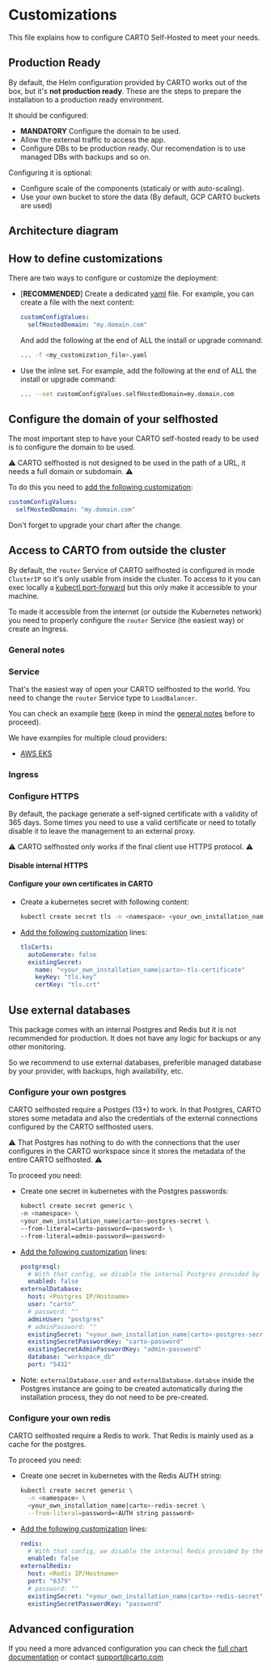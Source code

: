 # Customizations

This file explains how to configure CARTO Self-Hosted to meet your needs.

## Production Ready

By default, the Helm configuration provided by CARTO works out of the box, but it's **not production ready**.
These are the steps to prepare the installation to a production ready environment.

It should be configured:
- **MANDATORY** Configure the domain to be used.
- Allow the external traffic to access the app.
- Configure DBs to be production ready. Our recomendation is to use managed DBs with backups and so on.

Configuring it is optional:
- Configure scale of the components (staticaly or with auto-scaling).
- Use your own bucket to store the data (By default, GCP CARTO buckets are used)

## Architecture diagram

<!--
We should add an arquitectural diagram to make it easier for customers to understand the parts and the relationship between them.
-->

## How to define customizations

There are two ways to configure or customize the deployment:
- [**RECOMMENDED**] Create a dedicated [yaml](https://yaml.org/) file. For example, you can create a file with the next content:
  ```yaml
  customConfigValues:
    selfHostedDomain: "my.domain.com"
  ```
  And add the following at the end of ALL the install or upgrade command:
  ```bash
  ... -f <my_customization_file>.yaml
  ```
- Use the inline set. For example, add the following at the end of ALL the install or upgrade command:
  ```bash
  ... --set customConfigValues.selfHostedDomain=my.domain.com
  ```


## Configure the domain of your selfhosted

The most important step to have your CARTO self-hosted ready to be used is to configure the domain to be used.

⚠️ CARTO selfhosted is not designed to be used in the path of a URL, it needs a full domain or subdomain. ⚠️

To do this you need to [add the following customization](#how-to-define-customizations):
```yaml
customConfigValues:
  selfHostedDomain: "my.domain.com"
```

Don't forget to upgrade your chart after the change.


## Access to CARTO from outside the cluster
By default, the `router` Service of CARTO selfhosted is configured in mode `ClusterIP` so it's only usable from inside the cluster.
To access to it you can exec locally a [kubectl port-forward](https://kubernetes.io/docs/tasks/access-application-cluster/port-forward-access-application-cluster/) but this only make it accessible to your machine.

To made it accessible from the internet (or outside the Kubernetes network) you need to properly configure the `router` Service (the easiest way) or create an Ingress.

### General notes
<!--
TODO: Document timeout increment and disable internal TLS and so on
TODO: Talk about static IP
-->

### Service

That's the easiest way of open your CARTO selfhosted to the world.
You need to change the `router` Service type to `LoadBalancer`.

You can check an example [here](service_loadBalancer/config.yaml) (keep in mind the [general notes](#general-notes) before to proceed).

<!--
TODO: We need to talk about TLS and so on...
-->

We have examples for multiple cloud providers:
- [AWS EKS](service_loadBalancer/aws_eks/config.yaml)
<!--
TODO: Add the other providers
-->


### Ingress
<!--
TODO: Document Ingress
-->

### Configure HTTPS
By default, the package generate a self-signed certificate with a validity of 365 days.
Some times you need to use a valid certificate or need to totally disable it to leave the management to an external proxy.

⚠️ CARTO selfhosted only works if the final client use HTTPS protocol. ⚠️

#### Disable internal HTTPS
<!--
TODO: Document and add the ability to do it
-->

#### Configure your own certificates in CARTO

- Create a kubernetes secret with following content:
  ```bash
  kubectl create secret tls -n <namespace> <your_own_installation_name|carto>-tls-certificate --cert=path/to/cert/file --key=path/to/key/file
  ```

- [Add the following customization](#how-to-define-customizations) lines:

  ```yaml
  tlsCerts:
    autoGenerate: false
    existingSecret:
      name: "<your_own_installation_name|carto>-tls-certificate"
      keyKey: "tls.key"
      certKey: "tls.crt"
  ```

## Use external databases
This package comes with an internal Postgres and Redis but it is not recommended for production. It does not have any logic for backups or any other monitoring. 

So we recommend to use external databases, preferible managed database by your provider, with backups, high availability, etc.

### Configure your own postgres
CARTO selfhosted require a Postges (13+) to work.
In that Postgres, CARTO stores some metadata and also the credentials of the external connections configured by the CARTO selfhosted users.

⚠️ That Postgres has nothing to do with the connections that the user configures in the CARTO workspace since it stores the metadata of the entire CARTO selfhosted. ⚠️

To proceed you need:
- Create one secret in kubernetes with the Postgres passwords:
  ```bash
  kubectl create secret generic \
  -n <namespace> \
  <your_own_installation_name|carto>-postgres-secret \
  --from-literal=carto-password=<password> \
  --from-literal=admin-password=<password>
  ```
- [Add the following customization](#how-to-define-customizations) lines:
  ```yaml
  postgresql:
    # With that config, we disable the internal Postgres provided by the package
    enabled: false
  externalDatabase:
    host: <Postgres IP/Hostname>
    user: "carto"
    # password: ""
    adminUser: "postgres"
    # adminPassword: ""
    existingSecret: "<your_own_installation_name|carto>-postgres-secret"
    existingSecretPasswordKey: "carto-password"
    existingSecretAdminPasswordKey: "admin-password"
    database: "workspace_db"
    port: "5432"
  ```
- Note: `externalDatabase.user` and `externalDatabase.databse` inside the Postgres instance are going to be created automatically during the installation process, they do not need to be pre-created.

### Configure your own redis
CARTO selfhosted require a Redis to work.
That Redis is mainly used as a cache for the postgres.

To proceed you need:
- Create one secret in kubernetes with the Redis AUTH string:
  ```bash
  kubectl create secret generic \
    -n <namespace> \
    <your_own_installation_name|carto>-redis-secret \
    --from-literal=password=<AUTH string password>
  ```
- [Add the following customization](#how-to-define-customizations) lines:
  ```yaml
  redis:
    # With that config, we disable the internal Redis provided by the package
    enabled: false
  externalRedis:
    host: <Redis IP/Hostname>
    port: "6379"
    # password: ""
    existingSecret: "<your_own_installation_name|carto>-redis-secret"
    existingSecretPasswordKey: "password"
  ```
## Advanced configuration

If you need a more advanced configuration you can check the [full chart documentation](../chart/README.md) or contact [support@carto.com](mailto:support@carto.com)
